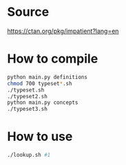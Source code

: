 Source
===
https://ctan.org/pkg/impatient?lang=en


How to compile
===
```bash
python main.py definitions
chmod 700 typeset*.sh
./typeset.sh
./typeset2.sh
python main.py concepts
./typeset3.sh
```

How to use
===
```bash
./lookup.sh #1
```
